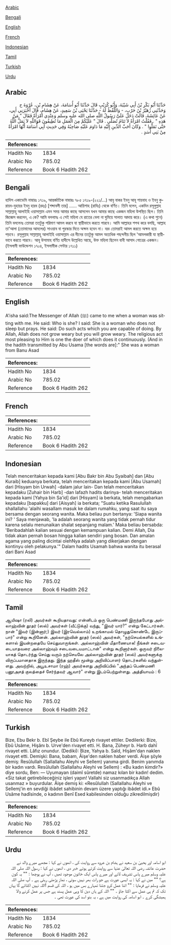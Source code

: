 [Arabic](#arabic)

[Bengali](#bengali)

[English](#english)

[French](#french)

[Indonesian](#indonesian)

[Tamil](#tamil)

[Turkish](#turkish)

[Urdu](#urdu)

## Arabic


<div dir="rtl" lang="ar" style={{fontSize:'larger',backgroundColor:'#f8f9fa',padding:20}}>
حَدَّثَنَا أَبُو بَكْرِ بْنُ أَبِي شَيْبَةَ، وَأَبُو كُرَيْبٍ قَالَ حَدَّثَنَا أَبُو أُسَامَةَ، عَنْ هِشَامِ بْنِ، عُرْوَةَ ح وَحَدَّثَنِي زُهَيْرُ بْنُ حَرْبٍ، - وَاللَّفْظُ لَهُ - حَدَّثَنَا يَحْيَى بْنُ سَعِيدٍ، عَنْ هِشَامٍ، قَالَ أَخْبَرَنِي أَبِي، عَنْ عَائِشَةَ، قَالَتْ دَخَلَ عَلَىَّ رَسُولُ اللَّهِ صلى الله عليه وسلم وَعِنْدِي امْرَأَةٌ فَقَالَ ‏"‏ مَنْ هَذِهِ ‏"‏ ‏.‏ فَقُلْتُ امْرَأَةٌ لاَ تَنَامُ تُصَلِّي ‏.‏ قَالَ ‏"‏ عَلَيْكُمْ مِنَ الْعَمَلِ مَا تُطِيقُونَ فَوَاللَّهِ لاَ يَمَلُّ اللَّهُ حَتَّى تَمَلُّوا ‏"‏ ‏.‏ وَكَانَ أَحَبَّ الدِّينِ إِلَيْهِ مَا دَاوَمَ عَلَيْهِ صَاحِبُهُ وَفِي حَدِيثِ أَبِي أُسَامَةَ أَنَّهَا امْرَأَةٌ مِنْ بَنِي أَسَدٍ ‏.‏
</div>
<div style={{backgroundColor:'#f8f9fa',padding:20, marginBottom: 10}}><table> <thead> <tr> <th>References:</th> <th></th> </tr> </thead> <tbody><tr><td>Hadith No</td><td>1834</td></tr><tr><td>Arabic No</td><td>785.02</td></tr><tr><td>Reference</td><td>Book 6 Hadith 262</td></tr></tbody></table></div>

## Bengali


<div dir="ltr" lang="bn" style={{fontSize:'larger',backgroundColor:'#f8f9fa',padding:20}}>
হাদিস একাডেমি নাম্বারঃ ১৭১৯, আন্তর্জাতিক নাম্বারঃ ৭৮৫ ১৭১৯-(২২১/...) আবৃ বাকর ইবনু আবূ শায়বাহ ও ইবনু কুরায়ব-যুহায়র ইবনু হারব (রহঃ) [শব্দাবলী তার] ...... আয়িশাহ (রাযিঃ) থেকে বর্ণিত। তিনি বলেন, একদিন রসূলুল্লাহ সাল্লাল্লাহু আলাইহি ওয়াসাল্লাম এমন সময় আমার কাছে আসলেন যখন আমার কাছে একজন মহিলা উপস্থিত ছিল। তিনি জিজ্ঞেস করলেন, এ কে? আমি বললামঃ এ সেই মহিলা যে রাতের বেলা না ঘুমিয়ে সালাত আদায় করে। (এ কথা শুনে) তিনি বললেনঃ তোমরা ততটুকু পরিমাণ আমল করবে যা স্থায়ীভাবে করতে পারবে। আমি আল্লাহর শপথ করে বলছি, আল্লাহ তা'আলা (তোমাদের আমলের) সাওয়াব বা পুরস্কার দিতে অক্ষম হবেন না। বরং তোমরাই আমল করতে অক্ষম হয়ে পড়বে। রসূলুল্লাহ সাল্লাল্লাহু আলাইহি ওয়াসাল্লাম এর দীনের ততটুকু আমল অত্যধিক পছন্দনীয় ছিল 'আমলকারী যা স্থায়ীভাবে করতে পারবে। আবূ উসামাহ বর্ণিত হাদীসে উল্লেখিত আছে, উক্ত মহিলা ছিলেন বানী আসাদ গোত্রের একজন। (ইসলামী ফাউন্ডেশন ১৭০৪, ইসলামীক সেন্টার ১৭১১)
</div>
<div style={{backgroundColor:'#f8f9fa',padding:20, marginBottom: 10}}><table> <thead> <tr> <th>References:</th> <th></th> </tr> </thead> <tbody><tr><td>Hadith No</td><td>1834</td></tr><tr><td>Arabic No</td><td>785.02</td></tr><tr><td>Reference</td><td>Book 6 Hadith 262</td></tr></tbody></table></div>

## English


<div dir="ltr" lang="en" style={{fontSize:'larger',backgroundColor:'#f8f9fa',padding:20}}>
A'isha said:The Messenger of Allah (ﷺ) came to me when a woman was sitting with me. He said: Who is she? I said: She is a woman who does not sleep but prays. He said: Do such acts which you are capable of doing. By Allah, Allah does not grow weary but you will grow weary. The religious act most pleasing to Him is one the doer of which does it continuously. (And in the hadith transmitted by Abu Usama [the words are]:" She was a woman from Banu Asad
</div>
<div style={{backgroundColor:'#f8f9fa',padding:20, marginBottom: 10}}><table> <thead> <tr> <th>References:</th> <th></th> </tr> </thead> <tbody><tr><td>Hadith No</td><td>1834</td></tr><tr><td>Arabic No</td><td>785.02</td></tr><tr><td>Reference</td><td>Book 6 Hadith 262</td></tr></tbody></table></div>

## French


<div dir="ltr" lang="fr" style={{fontSize:'larger',backgroundColor:'#f8f9fa',padding:20}}>

</div>
<div style={{backgroundColor:'#f8f9fa',padding:20, marginBottom: 10}}><table> <thead> <tr> <th>References:</th> <th></th> </tr> </thead> <tbody><tr><td>Hadith No</td><td>1834</td></tr><tr><td>Arabic No</td><td>785.02</td></tr><tr><td>Reference</td><td>Book 6 Hadith 262</td></tr></tbody></table></div>

## Indonesian


<div dir="ltr" lang="id" style={{fontSize:'larger',backgroundColor:'#f8f9fa',padding:20}}>
Telah menceritakan kepada kami [Abu Bakr bin Abu Syaibah] dan [Abu Kuraib] keduanya berkata, telah menceritakan kepada kami [Abu Usamah] dari [Hisyam bin Urwah] -dalam jalur lain- Dan telah menceritakan kepadaku [Zuhair bin Harb] -dan lafazh hadits darinya- telah menceritakan kepada kami [Yahya bin Sa'id] dari [Hisyam] ia berkata, telah mengabarkan kepadaku [bapakku] dari [Aisyah] ia berkata; "Suatu ketika Rasulullah shallallahu 'alaihi wasallam masuk ke dalam rumahku, yang saat itu saya bersama dengan seorang wanita. Maka beliau pun bertanya: 'Siapa wanita ini? ' Saya menjawab, 'Ia adalah seorang wanita yang tidak pernah tidur karena selalu menunaikan shalat sepanjang malam.' Maka beliau bersabda: 'Beribadahlah kalian sesuai dengan kemampuan kalian. Demi Allah, Dia tidak akan pernah bosan hingga kalian sendiri yang bosan. Dan amalan agama yang paling dicintai olehNya adalah yang dikerjakan dengan kontinyu oleh pelakunya.'" Dalam hadits Usamah bahwa wanita itu berasal dari Bani Asad
</div>
<div style={{backgroundColor:'#f8f9fa',padding:20, marginBottom: 10}}><table> <thead> <tr> <th>References:</th> <th></th> </tr> </thead> <tbody><tr><td>Hadith No</td><td>1834</td></tr><tr><td>Arabic No</td><td>785.02</td></tr><tr><td>Reference</td><td>Book 6 Hadith 262</td></tr></tbody></table></div>

## Tamil


<div dir="ltr" lang="ta" style={{fontSize:'larger',backgroundColor:'#f8f9fa',padding:20}}>
ஆயிஷா (ரலி) அவர்கள் கூறியதாவது: என்னிடம் ஒரு பெண்மணி இருந்தபோது அல்லாஹ்வின் தூதர் (ஸல்) அவர்கள் (வீட்டுக்கு) வந்து, "இவர் யார்?" என்று கேட்டார்கள். நான் "இவர் (இன்னார்;) இவர் (இரவெல்லாம்) உறங்காமல் தொழுதுகொண்டே இருப்பார்" என்று கூறினேன். அல்லாஹ்வின் தூதர் (ஸல்) அவர்கள், "நற்செயல்களில் உங்களால் இயன்றதையே செய்துவாருங்கள். அல்லாஹ்வின் மீதாணையாக! நீங்கள் சடைவடையாதவரை அல்லாஹ்வும் சடைவடையமாட்டான்" என்று கூறினார்கள். ஒருவர் நிலையாகத் தொடர்ந்து செய்து வரும் நற்செயலே அல்லாஹ்வின் தூதர் (ஸல்) அவர்களுக்கு விருப்பமானதாக இருந்தது. இந்த ஹதீஸ் மூன்று அறிவிப்பாளர் தொடர்களில் வந்துள்ளது. அவற்றில், அபூஉசாமா (ரஹ்) அவர்களது அறிவிப்பில் "அந்தப் பெண்மணி பனூஅசத் குலத்தைச் சேர்ந்தவர் ஆவார்" என்று இடம்பெற்றுள்ளது. அத்தியாயம் : 6
</div>
<div style={{backgroundColor:'#f8f9fa',padding:20, marginBottom: 10}}><table> <thead> <tr> <th>References:</th> <th></th> </tr> </thead> <tbody><tr><td>Hadith No</td><td>1834</td></tr><tr><td>Arabic No</td><td>785.02</td></tr><tr><td>Reference</td><td>Book 6 Hadith 262</td></tr></tbody></table></div>

## Turkish


<div dir="ltr" lang="tr" style={{fontSize:'larger',backgroundColor:'#f8f9fa',padding:20}}>
Bize, Ebu Bekr b. Ebî Şeybe ile Ebû Kureyb rivayet ettiler. Dedilerki: Bize, Ebû Usâme, Hişânı b. Urve'den rivayet etti. H. Bana, Züheyr b. Harb dahî rivayet etti. Lâfız onundur. (Dediki): Bize, Yahya b. Saîd, Hişâm'dan naklen rivayet etti. Demişki: Bana, babam, Âişe'den naklen haber verdi. Âişe şöyle demiş: Resûlullah (Sallallahu Aleyhi ve Sellem) yanıma girdi. Benim yanımda bir kadın vardı. Resûlullah (Sallallahu Aleyhi ve Sellem) : «Bu kadın kimdir?» diye sordu, Ben: — Uyumayan (daimî sûretde) namaz kılan bir kadın! dedim. «Siz takat getirebileceğiniz işleri yapın! Vallahi siz usanmadıkça Allah usanmaz » buyurdular. Âişe demiş ki: «Resûlullah (Sallallahu Aleyhi ve Sellemj'in en sevdiği ibâdet sahibinin devam üzere yaptığı ibâdet idi.» Ebû Usâme hadîsinde, o kadının Benî Esed kabilesinden olduğu zikredilmişdir)
</div>
<div style={{backgroundColor:'#f8f9fa',padding:20, marginBottom: 10}}><table> <thead> <tr> <th>References:</th> <th></th> </tr> </thead> <tbody><tr><td>Hadith No</td><td>1834</td></tr><tr><td>Arabic No</td><td>785.02</td></tr><tr><td>Reference</td><td>Book 6 Hadith 262</td></tr></tbody></table></div>

## Urdu


<div dir="rtl" lang="ur" style={{fontSize:'larger',backgroundColor:'#f8f9fa',padding:20}}>
ابو اسامہ اور یحییٰٰ بن سعید نے ہشام بن عروہ سے روایت کی ، انھوں نے کہا : مجھے میرے والد نے حضرت عائشہ رضی اللہ تعالیٰ عنہا سے روایت کرتے ہوئے خبر دی ، انھوں نے کہا : رسول اللہ صلی اللہ علیہ وسلم میرے پاس تشریف لائے اور میرے پاس ایک خاتون موجود تھیں ، آپ نے پوچھا : "" یہ کون ہے؟ "" میں نے کہا : یہ ایسی عورت ہے جو رات بھر نہیں سوتی ، نماز پڑھتی رہتی ہے ۔ آپ صلی اللہ علیہ وسلم نے فرمایا : "" اتنا عمل کرو جتنا تمہارے بس میں ہو ، اللہ کی قسم !اللہ نہیں اکتائے گا یہاں تک کہ تم ہی عمل سے اکتا جاؤ ۔ "" اللہ کے ہاں دین کا وہی عمل پسند ہے جس پر عمل کرنے والا ہمیشگی کرے ۔ ابو اسامہ کی روایت میں ہے ، یہ بنو اسد کی عورت تھی ۔
</div>
<div style={{backgroundColor:'#f8f9fa',padding:20, marginBottom: 10}}><table> <thead> <tr> <th>References:</th> <th></th> </tr> </thead> <tbody><tr><td>Hadith No</td><td>1834</td></tr><tr><td>Arabic No</td><td>785.02</td></tr><tr><td>Reference</td><td>Book 6 Hadith 262</td></tr></tbody></table></div>